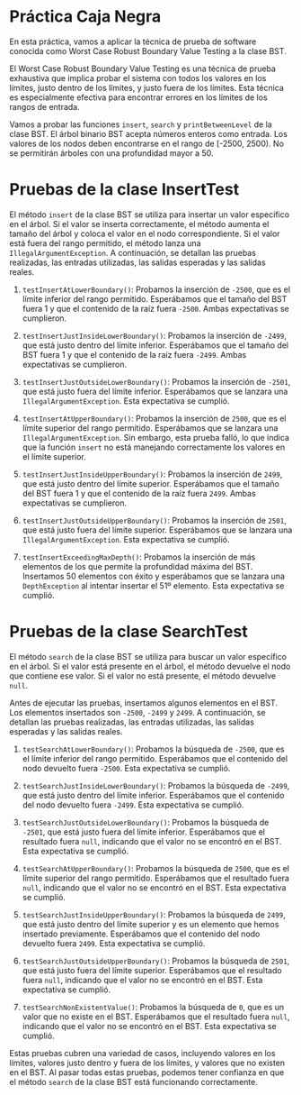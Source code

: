 # Práctica Caja Negra

En esta práctica, vamos a aplicar la técnica de prueba de software conocida como Worst Case Robust Boundary Value Testing a la clase BST.

El Worst Case Robust Boundary Value Testing es una técnica de prueba exhaustiva que implica probar el sistema con todos los valores en los límites, justo dentro de los límites, y justo fuera de los límites. Esta técnica es especialmente efectiva para encontrar errores en los límites de los rangos de entrada.

Vamos a probar las funciones `insert`, `search` y `printBetweenLevel` de la clase BST. El árbol binario BST acepta números enteros como entrada. Los valores de los nodos deben encontrarse en el rango de [-2500, 2500). No se permitirán árboles con una profundidad mayor a 50.

# Pruebas de la clase InsertTest

El método `insert` de la clase BST se utiliza para insertar un valor específico en el árbol. Si el valor se inserta correctamente, el método aumenta el tamaño del árbol y coloca el valor en el nodo correspondiente. Si el valor está fuera del rango permitido, el método lanza una `IllegalArgumentException`. A continuación, se detallan las pruebas realizadas, las entradas utilizadas, las salidas esperadas y las salidas reales.

1. `testInsertAtLowerBoundary()`: Probamos la inserción de `-2500`, que es el límite inferior del rango permitido. Esperábamos que el tamaño del BST fuera 1 y que el contenido de la raíz fuera `-2500`. Ambas expectativas se cumplieron.

2. `testInsertJustInsideLowerBoundary()`: Probamos la inserción de `-2499`, que está justo dentro del límite inferior. Esperábamos que el tamaño del BST fuera 1 y que el contenido de la raíz fuera `-2499`. Ambas expectativas se cumplieron.

3. `testInsertJustOutsideLowerBoundary()`: Probamos la inserción de `-2501`, que está justo fuera del límite inferior. Esperábamos que se lanzara una `IllegalArgumentException`. Esta expectativa se cumplió.

4. `testInsertAtUpperBoundary()`: Probamos la inserción de `2500`, que es el límite superior del rango permitido. Esperábamos que se lanzara una `IllegalArgumentException`. Sin embargo, esta prueba falló, lo que indica que la función `insert` no está manejando correctamente los valores en el límite superior.

5. `testInsertJustInsideUpperBoundary()`: Probamos la inserción de `2499`, que está justo dentro del límite superior. Esperábamos que el tamaño del BST fuera 1 y que el contenido de la raíz fuera `2499`. Ambas expectativas se cumplieron.

6. `testInsertJustOutsideUpperBoundary()`: Probamos la inserción de `2501`, que está justo fuera del límite superior. Esperábamos que se lanzara una `IllegalArgumentException`. Esta expectativa se cumplió.

7. `testInsertExceedingMaxDepth()`: Probamos la inserción de más elementos de los que permite la profundidad máxima del BST. Insertamos 50 elementos con éxito y esperábamos que se lanzara una `DepthException` al intentar insertar el 51º elemento. Esta expectativa se cumplió.

# Pruebas de la clase SearchTest

El método `search` de la clase BST se utiliza para buscar un valor específico en el árbol. Si el valor está presente en el árbol, el método devuelve el nodo que contiene ese valor. Si el valor no está presente, el método devuelve `null`.

Antes de ejecutar las pruebas, insertamos algunos elementos en el BST. Los elementos insertados son `-2500`, `-2499` y `2499`. A continuación, se detallan las pruebas realizadas, las entradas utilizadas, las salidas esperadas y las salidas reales.

1. `testSearchAtLowerBoundary()`: Probamos la búsqueda de `-2500`, que es el límite inferior del rango permitido. Esperábamos que el contenido del nodo devuelto fuera `-2500`. Esta expectativa se cumplió.

2. `testSearchJustInsideLowerBoundary()`: Probamos la búsqueda de `-2499`, que está justo dentro del límite inferior. Esperábamos que el contenido del nodo devuelto fuera `-2499`. Esta expectativa se cumplió.

3. `testSearchJustOutsideLowerBoundary()`: Probamos la búsqueda de `-2501`, que está justo fuera del límite inferior. Esperábamos que el resultado fuera `null`, indicando que el valor no se encontró en el BST. Esta expectativa se cumplió.

4. `testSearchAtUpperBoundary()`: Probamos la búsqueda de `2500`, que es el límite superior del rango permitido. Esperábamos que el resultado fuera `null`, indicando que el valor no se encontró en el BST. Esta expectativa se cumplió.

5. `testSearchJustInsideUpperBoundary()`: Probamos la búsqueda de `2499`, que está justo dentro del límite superior y es un elemento que hemos insertado previamente. Esperábamos que el contenido del nodo devuelto fuera `2499`. Esta expectativa se cumplió.

6. `testSearchJustOutsideUpperBoundary()`: Probamos la búsqueda de `2501`, que está justo fuera del límite superior. Esperábamos que el resultado fuera `null`, indicando que el valor no se encontró en el BST. Esta expectativa se cumplió.

7. `testSearchNonExistentValue()`: Probamos la búsqueda de `0`, que es un valor que no existe en el BST. Esperábamos que el resultado fuera `null`, indicando que el valor no se encontró en el BST. Esta expectativa se cumplió.

Estas pruebas cubren una variedad de casos, incluyendo valores en los límites, valores justo dentro y fuera de los límites, y valores que no existen en el BST. Al pasar todas estas pruebas, podemos tener confianza en que el método `search` de la clase BST está funcionando correctamente.